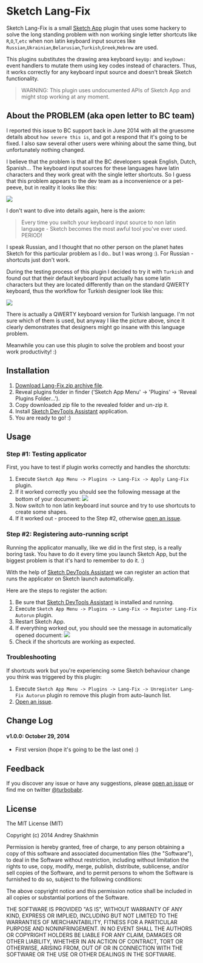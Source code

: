 Sketch Lang-Fix
===============
Sketch Lang-Fix is a small [Sketch App](http://bohemiancoding.com/sketch/) plugin that uses some hackery to solve the long standing problem with non working single letter shortcuts like `R`,`O`,`T`,`etc` when non latin keyboard input sources like `Russian`,`Ukrainian`,`Belarusian`,`Turkish`,`Greek`,`Hebrew` are used.

This plugins substitutes the drawing area keyboard `keyUp:` and `keyDown:` event handlers to mutate them using key codes instead of characters. Thus, it works correctly for any keyboard input source and doesn't break Sketch functionality.

> WARNING: This plugin uses undocumented APIs of Sketch App and might stop working at any moment.

## About the PROBLEM (aka open letter to BC team)

I reported this issue to BC support back in June 2014 with all the gruesome details about `how severe this is`, and got a respond that it's going to be fixed. I also saw several other users were whining about the same thing, but unfortunately nothing changed.

I believe that the problem is that all the BC developers speak English, Dutch, Spanish... The keyboard input sources for these languages have latin characters and they work great with the single letter shortcuts. So I guess that this problem appears to the dev team as a inconvenience or a pet-peeve, but in reality it looks like this:

<img src="https://raw.githubusercontent.com/turbobabr/sketch-lang-fix/master/docs/the_pain_is_here.png">

I don't want to dive into details again, here is the axiom:
> Every time you switch your keyboard input source to non latin language - Sketch becomes the most awful tool you've ever used. PERIOD!

I speak Russian, and I thought that no other person on the planet hates Sketch for this particular problem as I do.. but I was wrong :). For Russian - shortcuts just don't work.

During the testing process of this plugin I decided to try it with `Turkish` and found out that their default keyboard input actually has some latin characters but they are located differently than on the standard QWERTY keyboard, thus the workflow for Turkish designer look like this:

<img src="https://raw.githubusercontent.com/turbobabr/sketch-lang-fix/master/docs/turkish_hell_for_designers.png">

There is actually a QWERTY keyboard version for Turkish language. I'm not sure which of them is used, but anyway I like the picture above, since it clearly demonstrates that designers might go insane with this language problem.

Meanwhile you can use this plugin to solve the problem and boost your work productivity! :)

## Installation

1. [Download Lang-Fix.zip archive file](https://github.com/turbobabr/sketch-lang-fix/blob/master/dist/Lang-Fix.zip?raw=true).
2. Reveal plugins folder in finder ('Sketch App Menu' -> 'Plugins' -> 'Reveal Plugins Folder...').
3. Copy downloaded zip file to the revealed folder and un-zip it.
4. Install [Sketch DevTools Assistant](https://github.com/turbobabr/sketch-devtools-assistant) application.
5. You are ready to go! :)

## Usage

### Step #1: Testing applicator

First, you have to test if plugin works correctly and handles the shorctuts:

1. Execute `Sketch App Menu -> Plugins -> Lang-Fix -> Apply Lang-Fix` plugin.
2. If it worked correctly you should see the following message at the bottom of your document: <img src="https://raw.githubusercontent.com/turbobabr/sketch-lang-fix/master/docs/applicator_notification.png">
3. Now switch to non latin keyboard inut source and try to use shortcuts to create some shapes.
4. If it worked out - proceed to the Step #2, otherwise [open an issue](https://github.com/turbobabr/sketch-lang-fix/issues).

### Step #2: Registering auto-running script

Running the applicator manually, like we did in the first step, is a really boring task. You have to do it every time you launch Sketch App, but the biggest problem is that it's hard to remember to do it. :)

With the help of [Sketch DevTools Assistant](https://github.com/turbobabr/sketch-devtools-assistant) we can register an action that runs the applicator on Sketch launch automatically.

Here are the steps to register the action:

1. Be sure that [Sketch DevTools Assistant](https://github.com/turbobabr/sketch-devtools-assistant) is installed and running.
2. Execute `Sketch App Menu -> Plugins -> Lang-Fix -> Register Lang-Fix Autorun` plugin.
3. Restart Sketch App.
4. If everything worked out, you should see the message in automatically opened document: <img src="https://raw.githubusercontent.com/turbobabr/sketch-lang-fix/master/docs/applicator_notification.png">
5. Check if the shortcuts are working as expected.

### Troubleshooting

If shortcuts work but you're experiencing some Sketch behaviour change you think was triggered by this plugin:

1. Execute `Sketch App Menu -> Plugins -> Lang-Fix -> Unregister Lang-Fix Autorun` plugin ro remove this plugin from auto-launch list.
2. [Open an issue](https://github.com/turbobabr/sketch-lang-fix/issues).

## Change Log

#### v1.0.0: October 29, 2014
- First version (hope it's going to be the last one) :)

## Feedback

If you discover any issue or have any suggestions, please [open an issue](https://github.com/turbobabr/sketch-lang-fix/issues) or find me on twitter [@turbobabr](http://twitter.com/turbobabr).

## License

The MIT License (MIT)

Copyright (c) 2014 Andrey Shakhmin

Permission is hereby granted, free of charge, to any person obtaining a copy of this software and associated documentation files (the "Software"), to deal in the Software without restriction, including without limitation the rights to use, copy, modify, merge, publish, distribute, sublicense, and/or sell copies of the Software, and to permit persons to whom the Software is furnished to do so, subject to the following conditions:

The above copyright notice and this permission notice shall be included in all copies or substantial portions of the Software.

THE SOFTWARE IS PROVIDED "AS IS", WITHOUT WARRANTY OF ANY KIND, EXPRESS OR IMPLIED, INCLUDING BUT NOT LIMITED TO THE WARRANTIES OF MERCHANTABILITY, FITNESS FOR A PARTICULAR PURPOSE AND NONINFRINGEMENT. IN NO EVENT SHALL THE AUTHORS OR COPYRIGHT HOLDERS BE LIABLE FOR ANY CLAIM, DAMAGES OR OTHER LIABILITY, WHETHER IN AN ACTION OF CONTRACT, TORT OR OTHERWISE, ARISING FROM, OUT OF OR IN CONNECTION WITH THE SOFTWARE OR THE USE OR OTHER DEALINGS IN THE SOFTWARE.





